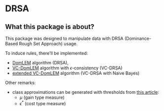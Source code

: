 # DRSA

## What this package is about?

This package was designed to manipulate data with DRSA (Dominance-Based Rough Set Approach) usage.

To induce rules, there'll be implemented:

- [DomLEM](https://link.springer.com/chapter/10.1007/3-540-45554-X_37) algorithm (DRSA),
- [VC-DomLEM](https://www.sciencedirect.com/science/article/abs/pii/S0020025510005359) algorithm with $\epsilon$-consistency (VC-DRSA)
- [extended VC-DomLEM](https://www.sciencedirect.com/science/article/pii/S0377221723007440) algorithm (VC-DRSA with Naive Bayes)

Other remarks:

- class approximations can be generated with thresholds from [this article](https://www.sciencedirect.com/science/article/abs/pii/S0020025510005359):
  - $\mu$ (gain type measure)
  - $\epsilon^*$ (cost type measure)
